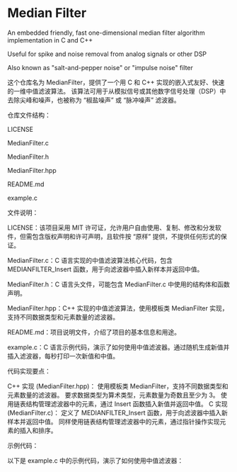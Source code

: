 # Median Filter
An embedded friendly, fast one-dimensional median filter algorithm implementation in C and C++

Useful for spike and noise removal from analog signals or other DSP

Also known as "salt-and-pepper noise" or "impulse noise" filter

这个仓库名为 MedianFilter，提供了一个用 C 和 C++ 实现的嵌入式友好、快速的一维中值滤波算法。 该算法可用于从模拟信号或其他数字信号处理（DSP）中去除尖峰和噪声，也被称为 “椒盐噪声” 或 “脉冲噪声” 滤波器。

仓库文件结构：

LICENSE

MedianFilter.c

MedianFilter.h

MedianFilter.hpp

README.md

example.c

文件说明：

LICENSE：该项目采用 MIT 许可证，允许用户自由使用、复制、修改和分发软件，但需包含版权声明和许可声明，且软件按 “原样” 提供，不提供任何形式的保证。

MedianFilter.c：C 语言实现的中值滤波算法核心代码，包含 MEDIANFILTER_Insert 函数，用于向滤波器中插入新样本并返回中值。

MedianFilter.h：C 语言头文件，可能包含 MedianFilter.c 中使用的结构体和函数声明。

MedianFilter.hpp：C++ 实现的中值滤波算法，使用模板类 MedianFilter 实现，支持不同数据类型和元素数量的滤波器。

README.md：项目说明文件，介绍了项目的基本信息和用途。

example.c：C 语言示例代码，演示了如何使用中值滤波器。通过随机生成新值并插入滤波器，每秒打印一次新值和中值。

代码实现要点：

C++ 实现 (MedianFilter.hpp)： 使用模板类 MedianFilter，支持不同数据类型和元素数量的滤波器。 
要求数据类型为算术类型，元素数量为奇数且至少为 3。 使用链表结构管理滤波器中的元素，通过 Insert 函数插入新值并返回中值。 
C 实现 (MedianFilter.c)： 定义了 MEDIANFILTER_Insert 函数，用于向滤波器中插入新样本并返回中值。 
同样使用链表结构管理滤波器中的元素，通过指针操作实现元素的插入和排序。

示例代码：

以下是 example.c 中的示例代码，演示了如何使用中值滤波器：
